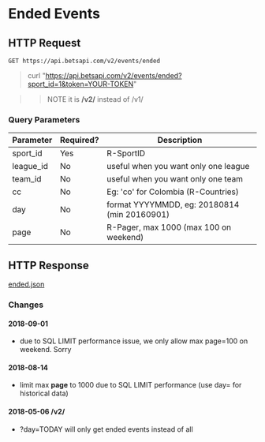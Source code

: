 # Ended Events

## HTTP Request

`GET https://api.betsapi.com/v2/events/ended`

> curl "https://api.betsapi.com/v2/events/ended?sport_id=1&token=YOUR-TOKEN"

>> NOTE it is **/v2/** instead of /v1/

### Query Parameters

Parameter | Required? | Description
--------- | ------- | -----------
sport_id | Yes | R-SportID
league_id | No | useful when you want only one league
team_id | No | useful when you want only one team
cc | No | Eg: 'co' for Colombia (R-Countries)
day | No | format YYYYMMDD, eg: 20180814 (min 20160901)
page | No | R-Pager, max 1000 (max 100 on weekend)

## HTTP Response

[ended.json](../samples/ended.json)

### Changes

#### 2018-09-01
  * due to SQL LIMIT performance issue, we only allow max page=100 on weekend. Sorry

#### 2018-08-14
  * limit max **page** to 1000 due to SQL LIMIT performance (use day= for historical data)

#### 2018-05-06 /v2/
  * ?day=TODAY will only get ended events instead of all
